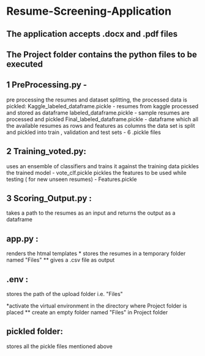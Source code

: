 # Resume-Screening-Application
## The application accepts .docx and .pdf files 
## The Project folder contains the python files to be executed 
## 1 PreProcessing.py -  
pre processing the resumes and dataset splitting, 
the processed data is pickled:
Kaggle_labeled_dataframe.pickle - resumes from kaggle processed and stored as dataframe
labeled_dataframe.pickle - sample resumes are processed and pickled 
Final_labeled_dataframe.pickle - dataframe which all the available resumes as rows and features as columns
the data set is split and pickled into train , validation and test sets - 6 .pickle files
## 2 Training_voted.py:
uses an ensemble of classifiers and trains it against the training data
pickles the trained model - vote_clf.pickle
pickles the features to be used while testing ( for new unseen resumes) - Features.pickle

## 3 Scoring_Output.py :
takes a path to the resumes as an input and returns the output as a dataframe

## app.py :
renders the htmal templates *
stores the resumes in a temporary folder named "Files" **
gives a .csv file as output

## .env :
stores the path of the upload folder i.e. "Files"

*activate the virtual environment in the directory where Project folder is placed
** create an empty folder named "Files" in Project folder

## pickled folder:
stores all the pickle files mentioned above
